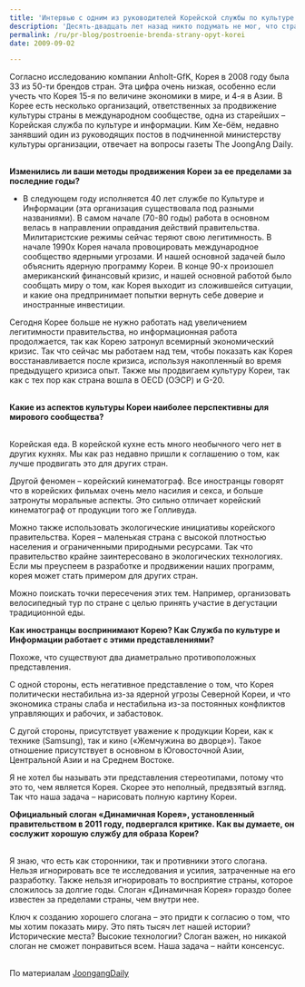 ```yaml
---
title: 'Интервью с одним из руководителей Корейской службы по культуре и информации'
description: 'Десять-двадцать лет назад никто подумать не мог, что страну можно называть полноправным брендом, который имеет свои права, свое место на рынке, способен заниматься бизнесом и заключать сделки.  Сегодня же жители Кореи постоянно сталкиваются с напоминанием о том, как важен образ страны.'
permalink: /ru/pr-blog/postroenie-brenda-strany-opyt-korei
date: 2009-09-02

---
```


Согласно исследованию компании Anholt-GfK, Корея в 2008 году была 33 из 50-ти брендов стран. Эта цифра очень низкая, особенно если учесть что Корея 15-я по величине экономики в мире, и 4-я в Азии. В Корее есть несколько организаций, ответственных за продвижение культуры страны в международном сообществе, одна из старейших – Корейская служба по культуре и информации. Ким Хе-бём, недавно занявший один из руководящих постов в подчиненной министерству культуры организации, отвечает на вопросы газеты The JoongAng Daily. <br><br>

<strong>Изменились ли ваши методы продвижения Кореи за ее пределами за последние годы? </strong>

 - В следующем году исполняется 40 лет службе по Культуре и Информации (эта организация существовала под разными названиями). В самом начале (70-80 годы) работа в основном велась в направлении оправдания действий правительства. Милитаристские режимы сейчас теряют свою легитимность. В начале 1990х Корея начала провоцировать международное сообщество ядерными угрозами. И нашей основной задачей было объяснить ядерную программу Кореи. В конце 90-х произошел американский финансовый кризис, и нашей основной работой было сообщать миру о том, как Корея выходит из сложившейся ситуации, и какие она предпринимает попытки вернуть себе доверие и иностранные инвестиции.  <br>

Сегодня Корее больше не нужно работать над увеличением  легитимности правительства, но информационная работа продолжается, так как Корею затронул всемирный экономический кризис. Так что сейчас мы работаем над тем, чтобы показать как Корея восстанавливается после кризиса, используя накопленный во время предыдущего кризиса опыт. Также мы продвигаем культуру Кореи, так как с тех пор как страна вошла в OECD (ОЭСР) и G-20. <br><br>

<strong>Какие из аспектов культуры Кореи наиболее перспективны для мирового сообщества?</strong> <br><br>

Корейская еда. В корейской кухне есть много необычного чего нет в других кухнях. Мы как раз недавно пришли к соглашению о том, как лучше продвигать это для других стран.

Другой феномен – корейский кинематограф. Все иностранцы говорят что в корейских фильмах очень мело насилия и секса, и больше затронуты моральные аспекты. Это сильно отличает корейский кинематограф от продукции того же Голливуда. <br>

Можно также использовать экологические инициативы корейского правительства. Корея – маленькая страна с высокой плотностью населения и ограниченными природными ресурсами. Так что правительство крайне заинтересовано в экологических технологиях. Если мы преуспеем в разработке и продвижении наших программ, корея может стать примером для других стран.  <br>

Можно поискать точки пересечения этих тем. Например, организовать велосипедный тур по стране с целью принять участие в дегустации традиционной еды.

<strong>Как иностранцы воспринимают Корею? Как Служба по культуре и Информации работает с этими представлениями? </strong>

Похоже, что существуют два диаметрально противоположных представления. <br>

С одной стороны, есть негативное представление о том, что Корея политически нестабильна из-за ядерной угрозы Северной Кореи, и что экономика страны слаба и нестабильна из-за постоянных конфликтов управляющих и рабочих, и забастовок. <br>

С дугой стороны, присутствует уважение к продукции Кореи, как к технике (Samsung), так и кино («Жемчужина во дворце»). Такое отношение присутствует в основном в Юговосточной Азии, Центральной Азии и на Среднем Востоке.  <br>

Я не хотел бы называть эти представления стереотипами, потому что это то, чем является Корея. Скорее это неполный, предвзятый взгляд. Так что наша задача – нарисовать полную картину Кореи.

<strong>Официальный слоган «Динамичная Корея», установленный правительством в 2011 году, подвергался критике. Как вы думаете, он сослужит хорошую службу для образа Кореи? </strong><br><br>

Я знаю, что есть как сторонники, так и противники этого слогана. Нельзя игнорировать все те исследования и усилия, затраченные на его разработку. Также нельзя игнорировать то восприятие страны, которое сложилось за долгие годы. Слоган «Динамичная Корея» гораздо более известен за пределами страны, чем внутри нее.

Ключ к созданию хорошего слогана – это придти к согласию о том, что мы хотим показать миру. Это пять тысяч лет нашей истории? Исторические места? Высокие технологии? Слоган важен, но никакой слоган не сможет понравиться всем. Наша задача – найти консенсус. <br><br>

По материалам <a href="https://joongangdaily.joins.com/article/view.asp-aid=2909501"> JoongangDaily</a>


